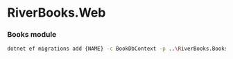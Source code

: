 # RiverBooks.Web

### Books module

```bash
dotnet ef migrations add {NAME} -c BookDbContext -p ..\RiverBooks.Books\RiverBooks.Books.csproj -s .\RiverBooks.Web.csproj -o Data/Migrations
```